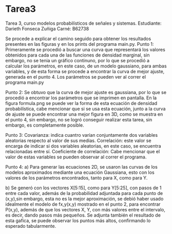 # Tarea3
Tarea 3, curso modelos probabilísticos de señales y sistemas.
Estudiante: Darieth Fonseca Zuñiga
Carné: B62738

Se procede a explicar el camino seguido para obtener los resultados presentes en las figuras y en los prints del programa main.py.
Punto 1:
Primeramente se procedió a buscar una curva que representará los valores obtenidos para cada una de las funciones de densidad marginal, sin embargo, no se tenia un gráfico continuno, por lo que se procedió a calcular los parámetros, en este caso, de un modelo gaussiano, para ambas variables, y de esta forma se procede a encontrar la curva de mejor ajuste, generada en el punto 4. Los parámetros se pueden ver al correr el programa main.py

Punto 2:
Se obtuvo que la curva de mejor ajuste es gaussiana, por lo que se procedió a encontrar los parámetros que se imprimen en pantalla. En la figura formula.png se puede ver la forma de esta ecuación de densidad probabilística, cabe mencionar que si se usa esta ecuación, junto a la curva de ajuste se puede encontrar una mejor figura en 3D, como se muestra en el punto 4, sin embargo, no se logró conseguir realizar esta tarea, sin embargo, es completamente posible.

Punto 3:
Covarianza: indica cuantro varían conjuntamente dos variables aleatorias respecto al valor de sus medias.
Correlación: este valor se encarga de indicar si dos variables aleatorias, en este caso, se encuentra relacionadas entre sí.
Coeficiente de correlación:
Cabe mencionar que el valor de estas variables se pueden observar al correr el programa.

Punto 4:
a) Para generar las ecuaciones 2D, se usaron las curvas de los modelos aproximados mediante una ecuación Gaussiana, esto con los valores de los parámetros encontrados, tanto para X, como para Y.

b) Se generó con los vectores X[5:15], como para Y[5:25], con pasos de 1 entre cada valor, además de la probabilidad adjuntada para cada punto de (x,y),sin embargo, esta no es la mejor aproximación, se debió haber usado idealmente el modelo de fx,y(x,y) mostrado en el punto 2, para encontrar P(x,y), además de que los vectores X, Y, con más valores entre el intervalo, es decir, dando pasos más pequeños. Se adjunta también el resultado de esta gafica, se puede observar los puntos más altos, confirmando lo esperado tabularmente.
